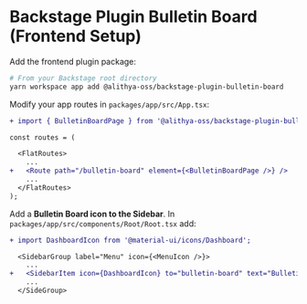 # Backstage Plugin Bulletin Board (Frontend Setup)

Add the frontend plugin package:

```bash
# From your Backstage root directory
yarn workspace app add @alithya-oss/backstage-plugin-bulletin-board
```

Modify your app routes in `packages/app/src/App.tsx`:

```diff
+ import { BulletinBoardPage } from '@alithya-oss/backstage-plugin-bulletin-board';

const routes = (

  <FlatRoutes>
    ...
+   <Route path="/bulletin-board" element={<BulletinBoardPage />} />
    ...
  </FlatRoutes>
);

```

Add a **Bulletin Board icon to the Sidebar**. In `packages/app/src/components/Root/Root.tsx` add:

```diff
+ import DashboardIcon from '@material-ui/icons/Dashboard';

  <SidebarGroup label="Menu" icon={<MenuIcon />}>
    ...
+   <SidebarItem icon={DashboardIcon} to="bulletin-board" text="Bulletin Board" />
    ...
  </SideGroup>
```
